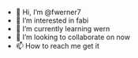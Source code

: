 - 👋 Hi, I’m @fwerner7
- 👀 I’m interested in fabi
- 🌱 I’m currently learning wern
- 💞️ I’m looking to collaborate on now
- 📫 How to reach me get it

<!---
fwerner7/fwerner7 is a ✨ special ✨ repository because its `README.md` (this file) appears on your GitHub profile.
You can click the Preview link to take a look at your changes.
--->
